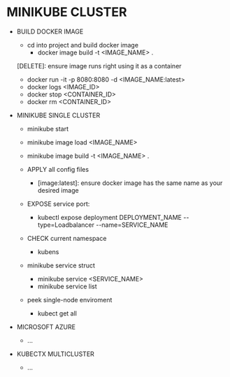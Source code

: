 # MINIKUBE CLUSTER

- BUILD DOCKER IMAGE
    - cd into project and build docker image
        - docker image build -t <IMAGE_NAME> . 
    
    [DELETE]: ensure image runs right using it as a container 
    - docker run -it -p 8080:8080 -d <IMAGE_NAME:latest>
    - docker logs <IMAGE_ID>
    - docker stop  <CONTAINER_ID>
    - docker rm  <CONTAINER_ID>


- MINIKUBE SINGLE CLUSTER 
    - minikube start
        
    - minikube image load <IMAGE_NAME>

    - minikube image build -t <IMAGE_NAME> .

    - APPLY all config files
        - [image:latest]: ensure docker image has the same name as your desired image 

    - EXPOSE service port:
        - kubectl expose deployment DEPLOYMENT_NAME --type=Loadbalancer --name=SERVICE_NAME

    - CHECK current namespace
        - kubens <NAMESPACE>

     - minikube service struct
        - minikube service <SERVICE_NAME>
        - minikube service list

    - peek single-node enviroment
        - kubect get all
    




- MICROSOFT AZURE
    - ...



- KUBECTX MULTICLUSTER 
    - ...